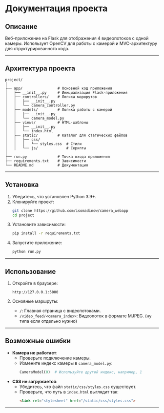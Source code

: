 # Документация проекта

## Описание
Веб-приложение на Flask для отображения 4 видеопотоков с одной камеры. Использует OpenCV для работы с камерой и MVC-архитектуру для структурированного кода.

---

## Архитектура проекта

```
project/
│
├── app/                # Основной код приложения
│   ├── __init__.py     # Инициализация Flask-приложения
│   ├── controllers/    # Логика маршрутов
│   │   ├── __init__.py
│   │   └── camera_controller.py
│   ├── models/         # Логика работы с камерой
│   │   ├── __init__.py
│   │   └── camera_model.py
│   ├── views/          # HTML-шаблоны
│   │   ├── __init__.py
│   │   └── index.html
│   ├── static/         # Каталог для статических файлов
│   │   ├── css/
│   │   │   └── styles.css  # Стили
│   │   └── js/             # Скрипты
│
├── run.py              # Точка входа приложения
├── requirements.txt    # Зависимости
└── README.md           # Документация

```
---

## Установка

1. Убедитесь, что установлен Python 3.9+.
2. Клонируйте проект:
   ```bash
   git clone https://github.com/isomadinow/camera_webapp
   cd project
   ```
3. Установите зависимости:
   ```bash
   pip install -r requirements.txt
   ```
4. Запустите приложение:
   ```bash
   python run.py
   ```

---

## Использование

1. Откройте в браузере:
   ```
   http://127.0.0.1:5000
   ```

2. Основные маршруты:
   - `/`: Главная страница с видеопотоками.
   - `/video_feed/<camera_index>`: Видеопоток в формате MJPEG. (ну типа если отдельно нужно)

---

## Возможные ошибки

- **Камера не работает**:
  - Проверьте подключение камеры.
  - Измените индекс камеры в `camera_model.py`:
    ```python
    CameraModel(0)  # Используйте другой индекс, например, 1
    ```
- **CSS не загружается**:
  - Убедитесь, что файл `static/css/styles.css` существует.
  - Проверьте, что путь в `index.html` выглядит так:
    ```html
    <link rel="stylesheet" href="/static/css/styles.css">
    ```

---

